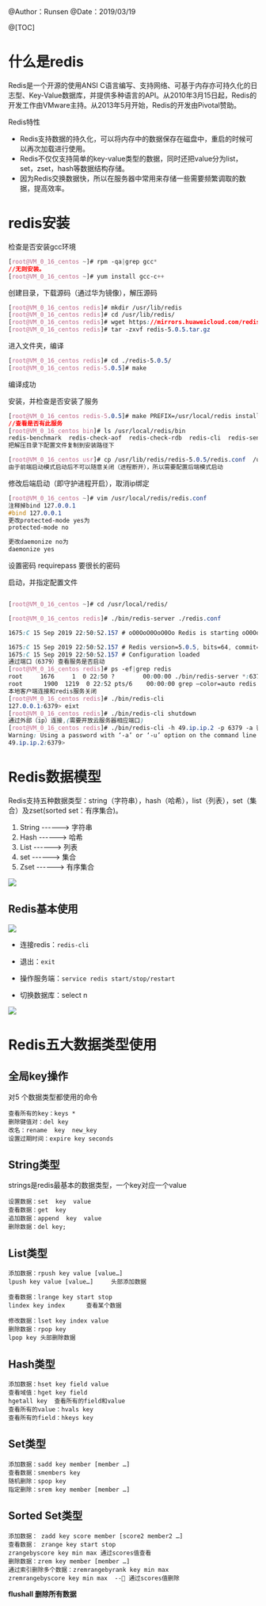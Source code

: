 ﻿
@Author：Runsen
@Date：2019/03/19




@[TOC]

# 什么是redis
Redis是一个开源的使用ANSI C语言编写、支持网络、可基于内存亦可持久化的日志型、Key-Value数据库，并提供多种语言的API。从2010年3月15日起，Redis的开发工作由VMware主持。从2013年5月开始，Redis的开发由Pivotal赞助。

Redis特性
- Redis支持数据的持久化，可以将内存中的数据保存在磁盘中，重启的时候可以再次加载进行使用。
- Redis不仅仅支持简单的key-value类型的数据，同时还把value分为list，set，zset，hash等数据结构存储。
- 因为Redis交换数据快，所以在服务器中常用来存储一些需要频繁调取的数据，提高效率。







# redis安装




检查是否安装gcc环境

```css
[root@VM_0_16_centos ~]# rpm -qa|grep gcc*
//无则安装。
[root@VM_0_16_centos ~]# yum install gcc-c++
```

创建目录，下载源码（通过华为镜像），解压源码

```css
[root@VM_0_16_centos redis]# mkdir /usr/lib/redis
[root@VM_0_16_centos redis]# cd /usr/lib/redis/
[root@VM_0_16_centos redis]# wget https://mirrors.huaweicloud.com/redis/redis-5.0.5.tar.gz
[root@VM_0_16_centos redis]# tar -zxvf redis-5.0.5.tar.gz 
```

进入文件夹，编译

```css
[root@VM_0_16_centos redis]# cd ./redis-5.0.5/
[root@VM_0_16_centos redis-5.0.5]# make
```

编译成功


安装，并检查是否安装了服务


```css
[root@VM_0_16_centos redis-5.0.5]# make PREFIX=/usr/local/redis install
//查看是否有此服务
[root@VM_0_16_centos bin]# ls /usr/local/redis/bin
redis-benchmark  redis-check-aof  redis-check-rdb  redis-cli  redis-sentinel  redis-server
把解压目录下配置文件复制到安装路径下

[root@VM_0_16_centos usr]# cp /usr/lib/redis/redis-5.0.5/redis.conf  /usr/local/redis/
由于前端启动模式启动后不可以随意关闭（进程断开），所以需要配置后端模式启动

```

修改后端启动（即守护进程开启），取消ip绑定


```css
[root@VM_0_16_centos ~]# vim /usr/local/redis/redis.conf
注释掉bind 127.0.0.1
#bind 127.0.0.1
更改protected-mode yes为
protected-mode no

更改daemonize no为
daemonize yes
```

设置密码
requirepass 要很长的密码

启动，并指定配置文件

```css

[root@VM_0_16_centos ~]# cd /usr/local/redis/

[root@VM_0_16_centos redis]# ./bin/redis-server ./redis.conf

1675:C 15 Sep 2019 22:50:52.157 # oO0OoO0OoO0Oo Redis is starting oO0OoO0OoO0Oo

1675:C 15 Sep 2019 22:50:52.157 # Redis version=5.0.5, bits=64, commit=00000000, modified=0, pid=1675, just started
1675:C 15 Sep 2019 22:50:52.157 # Configuration loaded
通过端口（6379）查看服务是否启动
[root@VM_0_16_centos redis]# ps -ef|grep redis
root     1676     1  0 22:50 ?        00:00:00 ./bin/redis-server *:6379
root      1900  1219  0 22:52 pts/6    00:00:00 grep –color=auto redis
本地客户端连接和redis服务关闭
[root@VM_0_16_centos redis]# ./bin/redis-cli
127.0.0.1:6379> eixt
[root@VM_0_16_centos redis]# ./bin/redis-cli shutdown
通过外部（ip）连接,(需要开放云服务器相应端口)
[root@VM_0_16_centos redis]# ./bin/redis-cli -h 49.ip.ip.2 -p 6379 -a 密码
Warning: Using a password with ‘-a’ or ‘-u’ option on the command line interface may not be safe.
49.ip.ip.2:6379> 
```








# Redis数据模型
 

Redis支持五种数据类型：string（字符串），hash（哈希），list（列表），set（集合）及zset(sorted set：有序集合)。

1. String   ------>  字符串
2. Hash     ------>  哈希
3. List        ------>  列表
4. set         ------>  集合
5. Zset       ------>  有序集合


![](https://img-blog.csdnimg.cn/20190319160041710.png)




## Redis基本使用

![](https://img-blog.csdnimg.cn/20190319160059375.png)
- 连接redis：`redis-cli`

- 退出：`exit`
- 操作服务端：`service redis start/stop/restart`
- 切换数据库：select n

![](https://img-blog.csdnimg.cn/2019031916011549.png)

# Redis五大数据类型使用
## 全局key操作
对5 个数据类型都使用的命令
```shell
查看所有的key：keys *
删除键值对：del key
改名：rename  key  new_key
设置过期时间：expire key seconds
```

## String类型

strings是redis最基本的数据类型，一个key对应一个value
```shell
设置数据：set  key  value
查看数据：get  key
追加数据：append  key  value
删除数据：del key;
```

## List类型

```shell
添加数据：rpush key value [value…]
lpush key value [value…]     头部添加数据

查看数据：lrange key start stop
lindex key index      查看某个数据 

修改数据：lset key index value
删除数据：rpop key
lpop key 头部删除数据 
```
## Hash类型
```shell
添加数据：hset key field value 
查看域值：hget key field
hgetall key  查看所有的field和value
查看所有的value：hvals key
查看所有的field：hkeys key
```
## Set类型

```shell
添加数据：sadd key member [member …]
查看数据：smembers key
随机删除：spop key
指定删除：srem key member [member …]
```

## Sorted Set类型

```shell
添加数据： zadd key score member [score2 member2 …] 
查看数据： zrange key start stop 
zrangebyscore key min max 通过scores值查看
删除数据：zrem key member [member …]
通过索引删除多个数据：zremrangebyrank key min max
zremrangebyscore key min max  -- 通过scores值删除
```



**flushall 删除所有数据**


